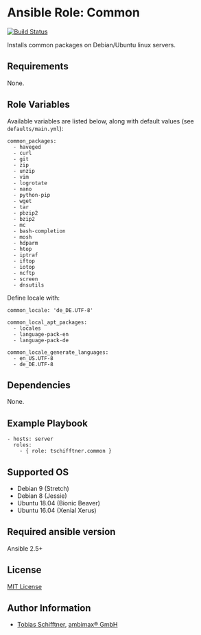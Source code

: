 # Ansible Role: Common

[![Build Status](https://travis-ci.org/tschifftner/ansible-role-common.svg?branch=master)](https://travis-ci.org/tschifftner/ansible-role-common)

Installs common packages on Debian/Ubuntu linux servers.

## Requirements

None.

## Role Variables

Available variables are listed below, along with default values (see `defaults/main.yml`):

```
common_packages:
  - haveged
  - curl
  - git
  - zip
  - unzip
  - vim
  - logrotate
  - nano
  - python-pip
  - wget
  - tar
  - pbzip2
  - bzip2
  - mc
  - bash-completion
  - mosh
  - hdparm
  - htop
  - iptraf
  - iftop
  - iotop
  - ncftp
  - screen
  - dnsutils
```

Define locale with:

```
common_locale: 'de_DE.UTF-8'

common_local_apt_packages:
  - locales
  - language-pack-en
  - language-pack-de

common_locale_generate_languages:
  - en_US.UTF-8
  - de_DE.UTF-8
```


## Dependencies

None.

## Example Playbook

    - hosts: server
      roles:
        - { role: tschifftner.common }

## Supported OS

 - Debian 9 (Stretch)
 - Debian 8 (Jessie)
 - Ubuntu 18.04 (Bionic Beaver)
 - Ubuntu 16.04 (Xenial Xerus)
 
## Required ansible version

Ansible 2.5+

## License

[MIT License](http://choosealicense.com/licenses/mit/)

## Author Information

 - [Tobias Schifftner](https://twitter.com/tschifftner), [ambimax® GmbH](https://www.ambimax.de)